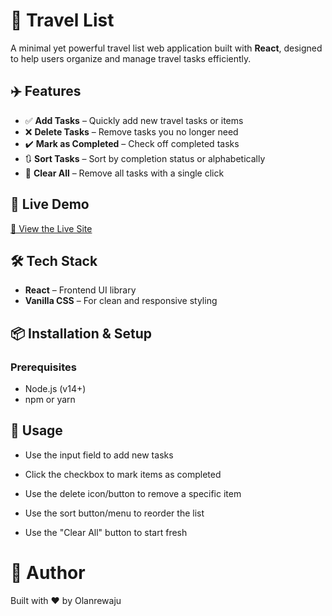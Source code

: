 # 🧳 Travel List

A minimal yet powerful travel list web application built with **React**, designed to help users organize and manage travel tasks efficiently.

## ✈️ Features

- ✅ **Add Tasks** – Quickly add new travel tasks or items
- ❌ **Delete Tasks** – Remove tasks you no longer need
- ✔️ **Mark as Completed** – Check off completed tasks
- 🔃 **Sort Tasks** – Sort by completion status or alphabetically
- 🧹 **Clear All** – Remove all tasks with a single click

## 🚀 Live Demo

[🔗 View the Live Site](https://travel-list-orpin-iota.vercel.app/) 

## 🛠️ Tech Stack

- **React** – Frontend UI library
- **Vanilla CSS** – For clean and responsive styling

## 📦 Installation & Setup

### Prerequisites

- Node.js (v14+)
- npm or yarn

## 🧭 Usage

- Use the input field to add new tasks

- Click the checkbox to mark items as completed

- Use the delete icon/button to remove a specific item

- Use the sort button/menu to reorder the list

- Use the "Clear All" button to start fresh

# 👤 Author

Built with ❤️ by Olanrewaju